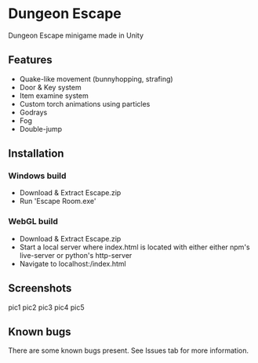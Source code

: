 # Dungeon Escape
Dungeon Escape minigame made in Unity

## Features

* Quake-like movement (bunnyhopping, strafing)
* Door & Key system
* Item examine system
* Custom torch animations using particles
* Godrays
* Fog
* Double-jump

## Installation

### Windows build

* Download & Extract Escape.zip
* Run 'Escape Room.exe'

### WebGL build

* Download & Extract Escape.zip
* Start a local server where index.html is located with either either npm's live-server or python's http-server
* Navigate to localhost:<port>/index.html

## Screenshots
  pic1
  pic2
  pic3
  pic4
  pic5
  
## Known bugs

There are some known bugs present. See Issues tab for more information.
